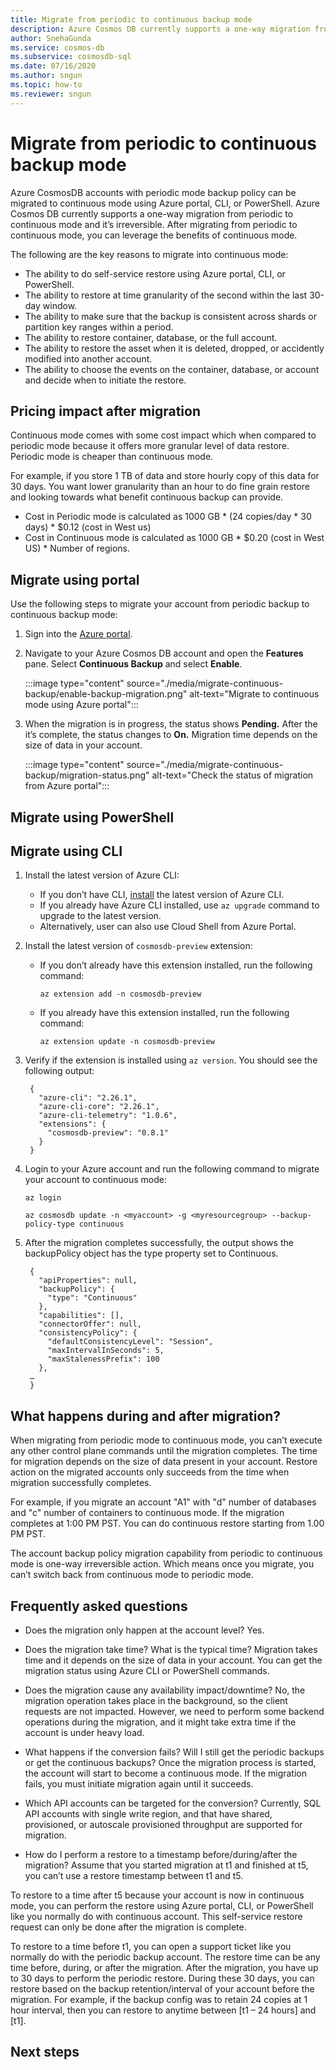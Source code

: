 ```yaml
---
title: Migrate from periodic to continuous backup mode
description: Azure Cosmos DB currently supports a one-way migration from periodic to continuous mode and it’s irreversible. After migrating from periodic to continuous mode, you can leverage the benefits of continuous mode.
author: SnehaGunda
ms.service: cosmos-db
ms.subservice: cosmosdb-sql
ms.date: 07/16/2020
ms.author: sngun
ms.topic: how-to
ms.reviewer: sngun
---
```


# Migrate from periodic to continuous backup mode

Azure CosmosDB accounts with periodic mode backup policy can be migrated to continuous mode using Azure portal, CLI, or PowerShell. Azure Cosmos DB currently supports a one-way migration from periodic to continuous mode and it’s irreversible. After migrating from periodic to continuous mode, you can leverage the benefits of continuous mode.

The following are the key reasons to migrate into continuous mode:

* The ability to do self-service restore using Azure portal, CLI, or PowerShell.
* The ability to restore at time granularity of the second within the last 30-day window.
* The ability to make sure that the backup is consistent across shards or partition key ranges within a period.
* The ability to restore container, database, or the full account.
* The ability to restore the asset when it is deleted, dropped, or accidently modified into another account.
* The ability to choose the events on the container, database, or account and decide when to initiate the restore.

## Pricing impact after migration

Continuous mode comes with some cost impact which when compared to periodic mode because it offers more granular level of data restore. Periodic mode is cheaper than continuous mode.

For example, if you store 1 TB of data and store hourly copy of this data for 30 days. You want lower granularity than an hour to do fine grain restore and looking towards what benefit continuous backup can provide.

* Cost in Periodic mode is calculated as 1000 GB * (24 copies/day * 30 days) * $0.12 (cost in West us)
* Cost in Continuous mode is calculated as 1000 GB * $0.20 (cost in West US) * Number of regions.

## Migrate using portal

Use the following steps to migrate your account from periodic backup to continuous backup mode:

1. Sign into the [Azure portal](https://portal.azure.com/).

1. Navigate to your Azure Cosmos DB account and open the **Features** pane. Select **Continuous Backup** and select **Enable**.

   :::image type="content" source="./media/migrate-continuous-backup/enable-backup-migration.png" alt-text="Migrate to continuous mode using Azure portal":::

1. When the migration is in progress, the status shows **Pending.** After the it’s complete, the status changes to **On.** Migration time depends on the size of data in your account.

   :::image type="content" source="./media/migrate-continuous-backup/migration-status.png" alt-text="Check the status of migration from Azure portal":::

## Migrate using PowerShell

## Migrate using CLI

1. Install the latest version of Azure CLI:

   * If you don’t have CLI, [install](/cli/azure/) the latest version of Azure CLI.
   * If you already have Azure CLI installed, use `az upgrade` command to upgrade to the latest version.
   * Alternatively, user can also use Cloud Shell from Azure Portal.

1. Install the latest version of `cosmosdb-preview` extension:

   * If you don’t already have this extension installed, run the following command:

     ```azurecli-interactive
     az extension add -n cosmosdb-preview
     ```

   * If you already have this extension installed, run the following command:

     ```azurecli-interactive
     az extension update -n cosmosdb-preview
     ```

1. Verify if the extension is installed using `az version`.  You should see the following output:

   ```console
    {
      "azure-cli": "2.26.1",
      "azure-cli-core": "2.26.1",
      "azure-cli-telemetry": "1.0.6",
      "extensions": {
        "cosmosdb-preview": "0.8.1"
      }
    }
   ```

1. Login to your Azure account and run the following command to migrate your account to continuous mode:

   ```azurecli-interactive
   az login

   az cosmosdb update -n <myaccount> -g <myresourcegroup> --backup-policy-type continuous
   ```

1. After the migration completes successfully, the output shows the backupPolicy object has the type property set to Continuous.

   ```console
    {
      "apiProperties": null,
      "backupPolicy": {
        "type": "Continuous"
      },
      "capabilities": [],
      "connectorOffer": null,
      "consistencyPolicy": {
        "defaultConsistencyLevel": "Session",
        "maxIntervalInSeconds": 5,
        "maxStalenessPrefix": 100
      },
    …
    }
   ```

## What happens during and after migration?

When migrating from periodic mode to continuous mode, you can’t execute any other control plane commands until the migration completes. The time for migration depends on the size of data present in your account. Restore action on the migrated accounts only succeeds from the time when migration successfully completes.

For example, if you migrate an account "A1" with "d" number of databases and "c" number of containers to continuous mode. If the migration completes at 1:00 PM PST. You can do continuous restore starting from 1.00 PM PST.

The account backup policy migration capability from periodic to continuous mode is one-way irreversible action. Which means once you migrate, you can’t switch back from continuous mode to periodic mode.

## Frequently asked questions

* Does the migration only happen at the account level?
Yes.

* Does the migration take time? What is the typical time?
Migration takes time and it depends on the size of data in your account. You can get the migration status using Azure CLI or PowerShell commands.

* Does the migration cause any availability impact/downtime?
No, the migration operation takes place in the background, so the client requests are not impacted. However, we need to perform some backend operations during the migration, and it might take extra time if the account is under heavy load.

* What happens if the conversion fails? Will I still get the periodic backups or get the continuous backups?
Once the migration process is started, the account will start to become a continuous mode.  If the migration fails, you must initiate migration again until it succeeds.

* Which API accounts can be targeted for the conversion?
Currently, SQL API accounts with single write region, and that have shared, provisioned, or autoscale provisioned throughput are supported for migration.

* How do I perform a restore to a timestamp before/during/after the migration?
Assume that you started migration at t1 and finished at t5, you can’t use a restore timestamp between t1 and t5.

To restore to a time after t5 because your account is now in continuous mode, you can perform the restore using Azure portal, CLI, or PowerShell like you normally do with continuous account. This self-service restore request can only be done after the migration is complete.

To restore to a time before t1, you can open a support ticket like you normally do with the periodic backup account. The restore time can be any time before, during, or after the migration.  After the migration, you have up to 30 days to perform the periodic restore.  During these 30 days, you can restore based on the backup retention/interval of your account before the migration.  For example, if the backup config was to retain 24 copies at 1 hour interval, then you can restore to anytime between [t1 – 24 hours] and [t1].

## Next steps